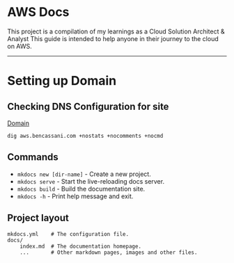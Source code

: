 # AWS Docs

This project is a compilation of my learnings as a Cloud Solution Architect & Analyst
This guide is intended to help anyone in their journey to the cloud on AWS. 

---
 
# Setting up Domain

## Checking DNS Configuration for site

[Domain](https://docs.github.com/en/pages/configuring-a-custom-domain-for-your-github-pages-site/managing-a-custom-domain-for-your-github-pages-site)

`dig aws.bencassani.com +nostats +nocomments +nocmd`

## Commands

* `mkdocs new [dir-name]` - Create a new project.
* `mkdocs serve` - Start the live-reloading docs server.
* `mkdocs build` - Build the documentation site.
* `mkdocs -h` - Print help message and exit.

## Project layout

    mkdocs.yml    # The configuration file.
    docs/
        index.md  # The documentation homepage.
        ...       # Other markdown pages, images and other files.
